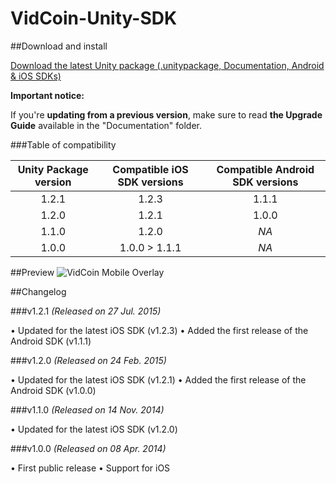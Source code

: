 VidCoin-Unity-SDK
=================

##Download and install

[Download the latest Unity package (.unitypackage, Documentation, Android & iOS SDKs)](https://github.com/VidCoin/VidCoin-Unity-SDK/releases/download/v1.2.1/VidCoin-Unity-SDK.zip)

**Important notice:**

If you're **updating from a previous version**, make sure to read **the Upgrade Guide** available in the "Documentation" folder.

###Table of compatibility

| Unity Package version  | Compatible iOS SDK versions | Compatible Android SDK versions |
| :-------------: | :-------------: | :-------------: |
| 1.2.1 | 1.2.3 | 1.1.1 |
| 1.2.0 | 1.2.1 | 1.0.0 |
| 1.1.0 | 1.2.0 | *NA* |
| 1.0.0 | 1.0.0 > 1.1.1 | *NA* |

##Preview
![VidCoin Mobile Overlay](https://googledrive.com/host/0B6TMHf2nEKbFdFQxTjJJaGZUWm8 "VidCoin Mobile Overlay")

##Changelog

###v1.2.1
*(Released on 27 Jul. 2015)*

• Updated for the latest iOS SDK (v1.2.3)
• Added the first release of the Android SDK (v1.1.1)

###v1.2.0
*(Released on 24 Feb. 2015)*

• Updated for the latest iOS SDK (v1.2.1)
• Added the first release of the Android SDK (v1.0.0)

###v1.1.0
*(Released on 14 Nov. 2014)*

• Updated for the latest iOS SDK (v1.2.0)

###v1.0.0
*(Released on 08 Apr. 2014)*

• First public release
• Support for iOS
